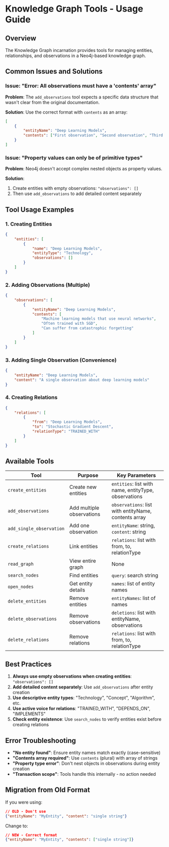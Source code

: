 # Knowledge Graph Tools - Usage Guide

## Overview

The Knowledge Graph incarnation provides tools for managing entities, relationships, and observations in a Neo4j-based knowledge graph.

## Common Issues and Solutions

### Issue: "Error: All observations must have a 'contents' array"

**Problem**: The `add_observations` tool expects a specific data structure that wasn't clear from the original documentation.

**Solution**: Use the correct format with `contents` as an array:

```json
[
    {
        "entityName": "Deep Learning Models",
        "contents": ["First observation", "Second observation", "Third observation"]
    }
]
```

### Issue: "Property values can only be of primitive types"

**Problem**: Neo4j doesn't accept complex nested objects as property values.

**Solution**:
1. Create entities with empty observations: `"observations": []`
2. Then use `add_observations` to add detailed content separately

## Tool Usage Examples

### 1. Creating Entities

```json
{
    "entities": [
        {
            "name": "Deep Learning Models",
            "entityType": "Technology",
            "observations": []
        }
    ]
}
```

### 2. Adding Observations (Multiple)

```json
{
    "observations": [
        {
            "entityName": "Deep Learning Models",
            "contents": [
                "Machine learning models that use neural networks",
                "Often trained with SGD",
                "Can suffer from catastrophic forgetting"
            ]
        }
    ]
}
```

### 3. Adding Single Observation (Convenience)

```json
{
    "entityName": "Deep Learning Models",
    "content": "A single observation about deep learning models"
}
```

### 4. Creating Relations

```json
{
    "relations": [
        {
            "from": "Deep Learning Models",
            "to": "Stochastic Gradient Descent",
            "relationType": "TRAINED_WITH"
        }
    ]
}
```

## Available Tools

| Tool | Purpose | Key Parameters |
|------|---------|----------------|
| `create_entities` | Create new entities | `entities`: list with name, entityType, observations |
| `add_observations` | Add multiple observations | `observations`: list with entityName, contents array |
| `add_single_observation` | Add one observation | `entityName`: string, `content`: string |
| `create_relations` | Link entities | `relations`: list with from, to, relationType |
| `read_graph` | View entire graph | None |
| `search_nodes` | Find entities | `query`: search string |
| `open_nodes` | Get entity details | `names`: list of entity names |
| `delete_entities` | Remove entities | `entityNames`: list of names |
| `delete_observations` | Remove observations | `deletions`: list with entityName, observations |
| `delete_relations` | Remove relations | `relations`: list with from, to, relationType |

## Best Practices

1. **Always use empty observations when creating entities**: `"observations": []`
2. **Add detailed content separately**: Use `add_observations` after entity creation
3. **Use descriptive entity types**: "Technology", "Concept", "Algorithm", etc.
4. **Use active voice for relations**: "TRAINED_WITH", "DEPENDS_ON", "IMPLEMENTS"
5. **Check entity existence**: Use `search_nodes` to verify entities exist before creating relations

## Error Troubleshooting

- **"No entity found"**: Ensure entity names match exactly (case-sensitive)
- **"Contents array required"**: Use `contents` (plural) with array of strings
- **"Property type error"**: Don't nest objects in observations during entity creation
- **"Transaction scope"**: Tools handle this internally - no action needed

## Migration from Old Format

If you were using:
```json
// OLD - Don't use
{"entityName": "MyEntity", "content": "single string"}
```

Change to:
```json
// NEW - Correct format
{"entityName": "MyEntity", "contents": ["single string"]}
```
